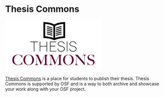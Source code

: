 # Thesis Commons


![](images/thesiscommons.png)<!-- -->



 [Thesis Commons](https://thesiscommons.org/) is a place for students to publish their thesis. Thesis Commons is supported by OSF and is a way to both archive and showcase your work along with your OSF project.   



